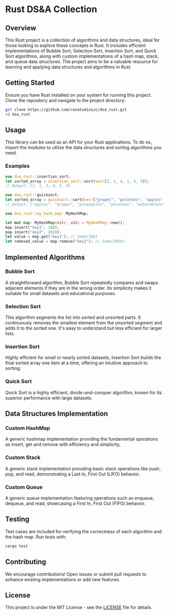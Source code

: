 # Rust DS&A Collection

## Overview

This Rust project is a collection of algorithms and data structures, ideal for those looking to explore these concepts in Rust. It includes efficient implementations of Bubble Sort, Selection Sort, Insertion Sort, and Quick Sort algorithms, along with custom implementations of a hash map, stack, and queue data structures. The project aims to be a valuable resource for learning and applying data structures and algorithms in Rust.

## Getting Started

Ensure you have Rust installed on your system for running this project. Clone the repository and navigate to the project directory:

```bash
git clone https://github.com/renatodinizc/dsa_rust.git
cd dsa_rust
```

## Usage
This library can be used as an API for your Rust applications.
To do so, import the modules to utilize the data structures and sorting algorithms you need.

### Examples
```rust
use dsa_rust::insertion_sort;
let sorted_array = insertion_sort::sort(vec![3, 1, 4, 1, 5, 9]);
// Output: [1, 1, 3, 4, 5, 9]
```

```rust
use dsa_rust::quicksort;
let sorted_array = quicksort::sort(vec!["grapes", "potatoes", "apples", "pineapples", "watermelons"]);
// Output: ["apples", "grapes", "pineapples", "potatoes", "watermelons"]
```

```rust
use dsa_rust::my_hash_map::MyHashMap;

let mut map: MyHashMap<&str, u32> = MyHashMap::new();
map.insert("key1", 108);
map.insert("key2", 2010);
let value = map.get("key1"); // Some(108)
let removed_value = map.remove("key2"); // Some(2010)

```

## Implemented Algorithms

### Bubble Sort

A straightforward algorithm, Bubble Sort repeatedly compares and swaps adjacent elements if they are in the wrong order. Its simplicity makes it suitable for small datasets and educational purposes.

### Selection Sort

This algorithm segments the list into sorted and unsorted parts. It continuously removes the smallest element from the unsorted segment and adds it to the sorted one. It's easy to understand but less efficient for larger lists.

### Insertion Sort

Highly efficient for small or nearly sorted datasets, Insertion Sort builds the final sorted array one item at a time, offering an intuitive approach to sorting.

### Quick Sort

Quick Sort is a highly efficient, divide-and-conquer algorithm, known for its superior performance with large datasets.

## Data Structures Implementation

### Custom HashMap

A generic hashmap implementation providing the fundamental operations as insert, get and remove with efficiency and simplicity,

### Custom Stack
A generic stack implementation providing basic stack operations like push, pop, and read, demonstrating a Last In, First Out (LIFO) behavior.

### Custom Queue
A generic queue implementation featuring operations such as enqueue, dequeue, and read, showcasing a First In, First Out (FIFO) behavior.

## Testing

Test cases are included for verifying the correctness of each algorithm and the hash map. Run tests with:

```bash
cargo test
```

## Contributing

We encourage contributions! Open issues or submit pull requests to enhance existing implementations or add new features.

## License

This project is under the MIT License - see the [LICENSE](LICENSE.md) file for details.
